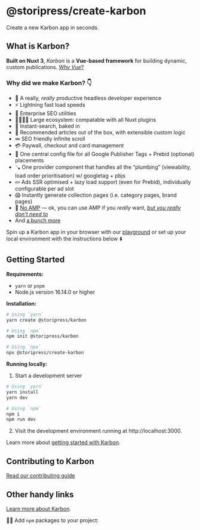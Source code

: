# @storipress/create-karbon

Create a new Karbon app in seconds.

## What is Karbon?

**Built on Nuxt 3**, _Karbon_ is a **Vue-based framework** for building dynamic, custom publications. [_Why Vue_?](https://developers.storipress.com/karbon/2gLtVFS6QEkdvKF7fkRng1/overview/4P2M8yS9k5s8F7FXgTSyKr#why-vue)

### Why did we make Karbon? 👇

- 💨 A really, _really_ productive headless developer experience
- ⚡️ Lightning fast load speeds
- 🔎 Enterprise SEO utilities
- 👨‍👩‍👦‍👦 Large ecosystem: compatable with all Nuxt plugins
- 🔦 Instant-search, baked in
- 🌮 Recommended articles out of the box, with extensible custom logic
- ∞ SEO friendly infinite scroll
- 💳 Paywall, checkout and card management
- 💸 One central config file for all Google Publisher Tags + Prebid (optional) placements
- 🪠 One provider component that handles all the “plumbing” (viewability, load order prioritisation) w/ googletag + pbjs
- 💤 Ads SSR optimised + lazy load support (even for Prebid), individually configurable per ad slot
- 😱 Instantly generate collection pages (i.e. category pages, brand pages)
- 😤 [No AMP]() — ok, you can use AMP if you _really_ want, _[but you really don't need to](https://plausible.io/blog/google-amp)_
- And [a bunch more](https://google.com)

Spin up a Karbon app in your browser with our [playground](https://karbon.new/) or set up your local environment with the instructions below ⬇️

## Getting Started

**Requirements:**

- `yarn` or `pnpm`
- Node.js version 16.14.0 or higher

**Installation:**

```bash
# Using `yarn`
yarn create @storipress/karbon

# Using `npm`
npm init @storipress/karbon

# Using `npx`
npx @storipress/create-karbon
```

**Running locally:**

1. Start a development server

```bash
# Using `yarn`
yarn install
yarn dev

# Using `npm`
npm i
npm run dev
```

2. Visit the development environment running at http://localhost:3000.

Learn more about [getting started with Karbon](https://docs.storipress.com).

## Contributing to Karbon

[Read our contributing guide](./.github/contributing.md)

## Other handy links

[Learn more about Karbon](https://storipress.com/karbon).

👷‍♀️ Add `npm` packages to your project:
